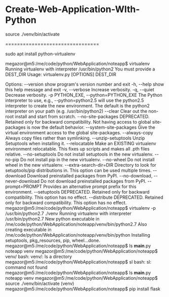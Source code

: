 # Create-Web-Application-WIth-Python

source ./venv/bin/activate

================================

sudo apt install python-virtualenv


megazor@m5:/me/code/python/WebApplication/noteapp$ virtualenv
Running virtualenv with interpreter /usr/bin/python2
You must provide a DEST_DIR
Usage: virtualenv.py [OPTIONS] DEST_DIR

Options:
  --version             show program's version number and exit
  -h, --help            show this help message and exit
  -v, --verbose         Increase verbosity.
  -q, --quiet           Decrease verbosity.
  -p PYTHON_EXE, --python=PYTHON_EXE
                        The Python interpreter to use, e.g.,
                        --python=python2.5 will use the python2.5 interpreter
                        to create the new environment.  The default is the
                        python2 interpreter on your path (e.g.
                        /usr/bin/python2)
  --clear               Clear out the non-root install and start from scratch.
  --no-site-packages    DEPRECATED. Retained only for backward compatibility.
                        Not having access to global site-packages is now the
                        default behavior.
  --system-site-packages
                        Give the virtual environment access to the global
                        site-packages.
  --always-copy         Always copy files rather than symlinking.
  --unzip-setuptools    Unzip Setuptools when installing it.
  --relocatable         Make an EXISTING virtualenv environment relocatable.
                        This fixes up scripts and makes all .pth files
                        relative.
  --no-setuptools       Do not install setuptools in the new virtualenv.
  --no-pip              Do not install pip in the new virtualenv.
  --no-wheel            Do not install wheel in the new virtualenv.
  --extra-search-dir=DIR
                        Directory to look for setuptools/pip distributions in.
                        This option can be used multiple times.
  --download            Download preinstalled packages from PyPI.
  --no-download, --never-download
                        Do not download preinstalled packages from PyPI.
  --prompt=PROMPT       Provides an alternative prompt prefix for this
                        environment.
  --setuptools          DEPRECATED. Retained only for backward compatibility.
                        This option has no effect.
  --distribute          DEPRECATED. Retained only for backward compatibility.
                        This option has no effect.
megazor@m5:/me/code/python/WebApplication/noteapp$ virtualenv -p /usr/bin/python2.7 ./venv
Running virtualenv with interpreter /usr/bin/python2.7
New python executable in /me/code/python/WebApplication/noteapp/venv/bin/python2.7
Also creating executable in /me/code/python/WebApplication/noteapp/venv/bin/python
Installing setuptools, pkg_resources, pip, wheel...done.
megazor@m5:/me/code/python/WebApplication/noteapp$ ls
__main__.py  noteapp  venv
megazor@m5:/me/code/python/WebApplication/noteapp$ venv/
bash: venv/: Is a directory
megazor@m5:/me/code/python/WebApplication/noteapp$ sl
bash: sl: command not found
megazor@m5:/me/code/python/WebApplication/noteapp$ ls
__main__.py  noteapp  venv
megazor@m5:/me/code/python/WebApplication/noteapp$ source ./venv/bin/activate
(venv) megazor@m5:/me/code/python/WebApplication/noteapp$ pip install flask
